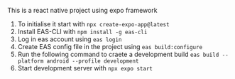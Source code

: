 This is a react native project using expo framework
1. To initialise it start with `npx create-expo-app@latest`
2. Install EAS-CLI with `npm install -g eas-cli`
3. Log in eas account using `eas login`
4. Create EAS config file in the project using `eas build:configure`
5. Run the following command to craete a development build `eas build --platform android --profile development`
6. Start development server with `npx expo start`